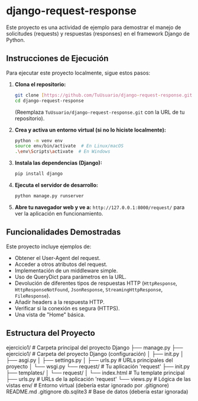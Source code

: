 # django-request-response
Este proyecto es una actividad de ejemplo para demostrar el manejo de solicitudes (requests) y respuestas (responses) en el framework Django de Python.
## Instrucciones de Ejecución

Para ejecutar este proyecto localmente, sigue estos pasos:

1. **Clona el repositorio:**
   ```bash
   git clone [https://github.com/TuUsuario/django-request-response.git](https://github.com/TuUsuario/django-request-response.git)
   cd django-request-response
   ```
   (Reemplaza `TuUsuario/django-request-response.git` con la URL de tu repositorio).

2. **Crea y activa un entorno virtual (si no lo hiciste localmente):**
   ```bash
   python -m venv env
   source env/bin/activate  # En Linux/macOS
   .\env\Scripts\activate  # En Windows
   ```

3. **Instala las dependencias (Django):**
   ```bash
   pip install django
   ```

4. **Ejecuta el servidor de desarrollo:**
   ```bash
   python manage.py runserver
   ```

5. **Abre tu navegador web y ve a:** `http://127.0.0.1:8000/request/` para ver la aplicación en funcionamiento.

## Funcionalidades Demostradas

Este proyecto incluye ejemplos de:

* Obtener el User-Agent del request.
* Acceder a otros atributos del request.
* Implementación de un middleware simple.
* Uso de QueryDict para parámetros en la URL.
* Devolución de diferentes tipos de respuestas HTTP (`HttpResponse`, `HttpResponseNotFound`, `JsonResponse`, `StreamingHttpResponse`, `FileResponse`).
* Añadir headers a la respuesta HTTP.
* Verificar si la conexión es segura (HTTPS).
* Una vista de "Home" básica.

 ## Estructura del Proyecto
 ejercicio1/          # Carpeta principal del proyecto Django
├── manage.py
├── ejercicio1/      # Carpeta del proyecto Django (configuración)
│   ├── init.py
│   ├── asgi.py
│   ├── settings.py
│   ├── urls.py      # URLs principales del proyecto
│   └── wsgi.py
└── request/         # Tu aplicación 'request'
├── init.py
├── templates/
│   └── request/
│       └── index.html # Tu template principal
├── urls.py      # URLs de la aplicación 'request'
└── views.py     # Lógica de las vistas
env/               # Entorno virtual (debería estar ignorado por .gitignore)
README.md
.gitignore
db.sqlite3          # Base de datos (debería estar ignorada)

